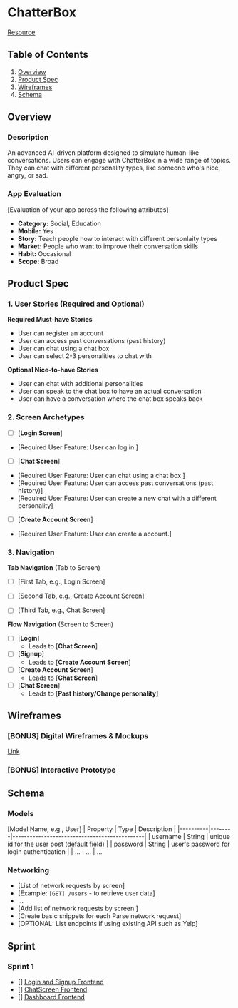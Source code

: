 # ChatterBox
[Resource](https://docs.google.com/document/d/1UNtnhYsL28XQtCY7L-tBb_mXvZoPy5n5TDcscAWS_jI/edit?usp=sharing)

## Table of Contents

1. [Overview](#Overview)
2. [Product Spec](#Product-Spec)
3. [Wireframes](#Wireframes)
4. [Schema](#Schema)

## Overview

### Description

An advanced AI-driven platform designed to simulate human-like conversations. Users can engage with ChatterBox in a wide range of topics. They can chat with different personality types, like someone who's nice, angry, or sad.

### App Evaluation

[Evaluation of your app across the following attributes]
- **Category:** Social, Education
- **Mobile:** Yes
- **Story:**  Teach people how to interact with different personlaity types
- **Market:** People who want to improve their conversation skills
- **Habit:** Occasional
- **Scope:** Broad

## Product Spec

### 1. User Stories (Required and Optional)

**Required Must-have Stories**

* User can register an account
* User can access past conversations (past history)
* User can chat using a chat box
* User can select 2-3 personalities to chat with


**Optional Nice-to-have Stories**

* User can chat with additional personalities
* User can speak to the chat box to have an actual conversation
* User can have a conversation where the chat box speaks back

### 2. Screen Archetypes

- [ ] [**Login Screen**]
* [Required User Feature: User can log in.]
- [ ] [**Chat Screen**]
* [Required User Feature: User can chat using a chat box ]
* [Required User Feature: User can access past conversations (past history)]
* [Required User Feature: User can create a new chat with a different personality]
- [ ] [**Create Account Screen**]
* [Required User Feature: User can create a account.]


### 3. Navigation

**Tab Navigation** (Tab to Screen)


- [ ] [First Tab, e.g., Login Screen]
- [ ] [Second Tab, e.g., Create Account Screen]
- [ ] [Third Tab, e.g., Chat Screen]


**Flow Navigation** (Screen to Screen)

- [ ] [**Login**]
  * Leads to [**Chat Screen**]
- [ ] [**Signup**]
  * Leads to [**Create Account Screen**]
- [ ] [**Create Account Screen**]
  * Leads to [**Chat Screen**]
- [ ] [**Chat Screen**]
  * Leads to [**Past history/Change personality**] 


## Wireframes

### [BONUS] Digital Wireframes & Mockups
[Link](https://www.figma.com/file/c54ZduOihovrS1woFzqWKY/Chatter-Box?type=design&node-id=0%3A1&mode=design&t=97ZZRDJMLSzUoZVx-1)

### [BONUS] Interactive Prototype

## Schema 


### Models

[Model Name, e.g., User]
| Property | Type   | Description                                  |
|----------|--------|----------------------------------------------|
| username | String | unique id for the user post (default field)   |
| password | String | user's password for login authentication      |
| ...      | ...    | ...                          


### Networking

- [List of network requests by screen]
- [Example: `[GET] /users` - to retrieve user data]
- ...
- [Add list of network requests by screen ]
- [Create basic snippets for each Parse network request]
- [OPTIONAL: List endpoints if using existing API such as Yelp]


## Sprint 

### Sprint 1 
- [] [Login and Signup Frontend](https://github.com/shayet-rbj/CodePath-Group-Project/issues/2)
- [] [ChatScreen Frontend](https://github.com/shayet-rbj/CodePath-Group-Project/issues/3)
- [] [Dashboard Frontend](https://github.com/shayet-rbj/CodePath-Group-Project/issues/4)

